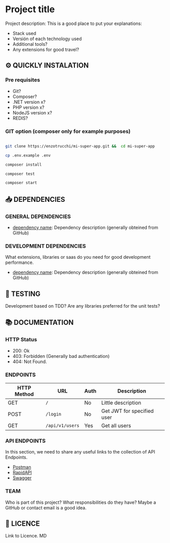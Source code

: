 # Project title

 Project description: This is a good place to put your explanations:
	 

 - Stack used
 - Versión of each technology used
 - Additional tools?  
 - Any extensions for good travel?  

## :gear: QUICKLY INSTALATION

 
### Pre requisites

- Git?
- Composer?
- .NET version x? 
-  PHP version x?
-  NodeJS version x?
-  REDIS?  

 
### GIT option (composer only for example purposes)

```bash

git clone https://enzotrucchi/mi-super-app.git &&  cd mi-super-app

cp .env.example .env

composer install

composer test

composer start

```  


## :inbox_tray: DEPENDENCIES

### GENERAL DEPENDENCIES

- [dependency name](https://dependency.link): Dependency description (generally obteined from GitHub)
  

### DEVELOPMENT DEPENDENCIES
What extensions, libraries or saas do you need for good development performance.


- [dependency name](https://dependency.link): Dependency description (generally obteined from GitHub)


  

## :traffic_light: TESTING

Development based on TDD?
Are any libraries preferred for the unit tests? 
  

## :books: DOCUMENTATION

### HTTP Status

 - 200: Ok 
 - 403: Forbidden (Generally bad authentication)
 - 404: Not Found.

### ENDPOINTS

| HTTP Method | URL | Auth  | Description | 
|--|--|--|--|
GET | `/` | No | Little description |
POST | `/login` | No | Get JWT for specified user |
GET | `/api/v1/users` | Yes | Get all users |


  ### API ENDPOINTS
In this section, we need to share any useful links to the collection of API Endpoints.

 - [Postman](https://www.postman.com/) 
 - [RapidAPI](https://rapidapi.com/)
 - [Swagger](https://swagger.io/)

 

### TEAM
Who is part of this project? What responsibilities do they have? 
Maybe a GitHub or contact email is a good idea.
  




  

## :page_facing_up: LICENCE
Link to Licence. MD
